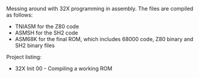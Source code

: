 Messing around with 32X programming in assembly. The files are compiled as follows:
 - TNIASM for the Z80 code
 - ASMSH for the SH2 code 
 - ASM68K for the final ROM, which includes 68000 code, Z80 binary and SH2 binary files

Project listing:
 - 32X Init 00 - Compiling a working ROM